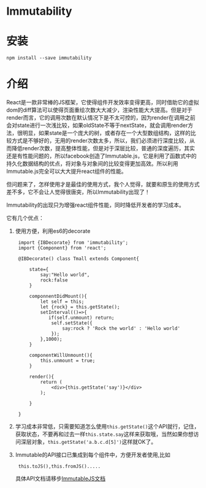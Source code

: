 Immutability
===

安装
===

    npm install --save immutability
    
介绍
===

React是一款非常棒的JS框架，它使得组件开发效率变得更高，同时借助它的虚拟dom的diff算法可以使得页面重绘次数大大减少，渲染性能大大提高。但是对于render而言，它的调用次数在默认情况下是不太可控的，因为render在调用之前会对state进行一次浅比较，如果oldState不等于nextState，就会调用render方法，很明显，如果state是一个庞大的树，或者存在一个大型数组结构，这样的比较方式是不够好的，无用的render次数太多，所以，我们必须进行深度比较，从而降低render次数，提高整体性能，但是对于深层比较，普通的深度遍历，其实还是有性能问题的，所以facebook创造了Immutable.js，它是利用了函数式中的持久化数据结构的优点，将对象与对象间的比较变得更加高效。所以利用Immutable.js完全可以大大提升react组件的性能。

但问题来了，怎样使用才是最佳的使用方式，我个人觉得，就要和原生的使用方式差不多，它不会让人觉得很唐突，所以Immutability出现了！

Immutability的出现只为增强react组件性能，同时降低开发者的学习成本。

它有几个优点：

1. 使用方便，利用es6的decorate

	    import {IBDecorate} from 'immutability';
	    import {Component} from 'react';
	    
	    @IBDecorate() class Tmall extends Component{
	    
	    	state={
	    		say:"Hello world",
	    		rock:false
	    	}
	    	
	    	componnentDidMount(){
	    		let self = this;
	    		let {rock} = this.getState();
	    		setInterval(()=>{
	    		   if(self.unmount) return;
	    			self.setState({
	    				say:rock ? 'Rock the world' : 'Hello world'
	    			});
	    		},1000);
	    	}
	    	
	    	componentWillUnmount(){
	    		this.unmount = true;
	    	}
	    
	    	render(){
	    		return (
	    			<div>{this.getState('say')}</div>
	    		);
	    	
	    	}
	    
	    }
	    
	    
2. 学习成本非常低，只需要知道怎么使用`this.getState()`这个API就行，记住，获取状态，不要再和过去一样`this.state.say`这样来获取哦，当然如果你想访问深层对象，`this.getState('a.b.c.d[5]')`这样就OK了。

3. Immutable的API接口已集成到每个组件中，方便开发者使用,比如

	    this.toJS(),this.fromJS().....
   具体API文档请移步[ImmutableJS文档](https://facebook.github.io/immutable-js/docs)
